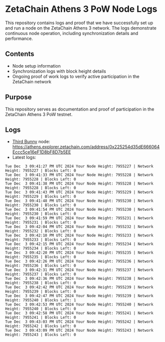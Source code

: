 # ZetaChain Athens 3 PoW Node Logs
This repository contains logs and proof that we have successfully set up and run a node on the ZetaChain Athens 3 network. The logs demonstrate continuous node operation, including synchronization details and performance.

## Contents
- Node setup information
- Synchronization logs with block height details
- Ongoing proof of work logs to verify active participation in the ZetaChain network

## Purpose
This repository serves as documentation and proof of participation in the ZetaChain Athens 3 PoW testnet.

## Logs

- [Third Bunny](https://thirdbunny.xyz/) node: https://athens.explorer.zetachain.com/address/0x225254d35dE666064Eccc5ce16eF1D8bF8D7b5EE
- Latest logs:
```
Tue Dec  3 09:41:27 PM UTC 2024 Your Node Height: 7955227 | Network Height: 7955227 | Blocks Left: 0
Tue Dec  3 09:41:33 PM UTC 2024 Your Node Height: 7955228 | Network Height: 7955228 | Blocks Left: 0
Tue Dec  3 09:41:38 PM UTC 2024 Your Node Height: 7955228 | Network Height: 7955228 | Blocks Left: 0
Tue Dec  3 09:41:43 PM UTC 2024 Your Node Height: 7955229 | Network Height: 7955229 | Blocks Left: 0
Tue Dec  3 09:41:48 PM UTC 2024 Your Node Height: 7955230 | Network Height: 7955230 | Blocks Left: 0
Tue Dec  3 09:41:54 PM UTC 2024 Your Node Height: 7955230 | Network Height: 7955230 | Blocks Left: 0
Tue Dec  3 09:41:59 PM UTC 2024 Your Node Height: 7955231 | Network Height: 7955231 | Blocks Left: 0
Tue Dec  3 09:42:04 PM UTC 2024 Your Node Height: 7955232 | Network Height: 7955232 | Blocks Left: 0
Tue Dec  3 09:42:10 PM UTC 2024 Your Node Height: 7955233 | Network Height: 7955233 | Blocks Left: 0
Tue Dec  3 09:42:15 PM UTC 2024 Your Node Height: 7955234 | Network Height: 7955234 | Blocks Left: 0
Tue Dec  3 09:42:20 PM UTC 2024 Your Node Height: 7955235 | Network Height: 7955235 | Blocks Left: 0
Tue Dec  3 09:42:26 PM UTC 2024 Your Node Height: 7955236 | Network Height: 7955236 | Blocks Left: 0
Tue Dec  3 09:42:31 PM UTC 2024 Your Node Height: 7955237 | Network Height: 7955237 | Blocks Left: 0
Tue Dec  3 09:42:36 PM UTC 2024 Your Node Height: 7955238 | Network Height: 7955238 | Blocks Left: 0
Tue Dec  3 09:42:42 PM UTC 2024 Your Node Height: 7955239 | Network Height: 7955239 | Blocks Left: 0
Tue Dec  3 09:42:47 PM UTC 2024 Your Node Height: 7955239 | Network Height: 7955240 | Blocks Left: 1
Tue Dec  3 09:42:53 PM UTC 2024 Your Node Height: 7955240 | Network Height: 7955240 | Blocks Left: 0
Tue Dec  3 09:42:58 PM UTC 2024 Your Node Height: 7955241 | Network Height: 7955241 | Blocks Left: 0
Tue Dec  3 09:43:03 PM UTC 2024 Your Node Height: 7955242 | Network Height: 7955242 | Blocks Left: 0
Tue Dec  3 09:43:09 PM UTC 2024 Your Node Height: 7955243 | Network Height: 7955243 | Blocks Left: 0
```
